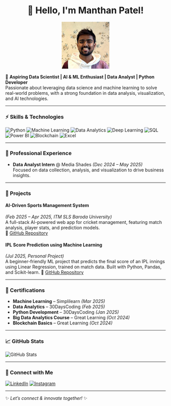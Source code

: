 <h1 align="center">👋 Hello, I'm Manthan Patel!</h1>

<p align="center">
  <img src="https://raw.githubusercontent.com/manthanpatel-18/manthanpatel-18/main/profile_photo.jpeg" width="150" alt="Manthan Patel">
</p>

🎯 **Aspiring Data Scientist | AI & ML Enthusiast | Data Analyst | Python Developer**  
Passionate about leveraging data science and machine learning to solve real-world problems, with a strong foundation in data analysis, visualization, and AI technologies.

---

### ⚡ Skills & Technologies
![Python](https://img.shields.io/badge/Python-3670A0?style=for-the-badge&logo=python&logoColor=white)
![Machine Learning](https://img.shields.io/badge/Machine%20Learning-FF6F00?style=for-the-badge)
![Data Analytics](https://img.shields.io/badge/Data%20Analytics-00A86B?style=for-the-badge)
![Deep Learning](https://img.shields.io/badge/Deep%20Learning-FF1493?style=for-the-badge)
![SQL](https://img.shields.io/badge/SQL-003B57?style=for-the-badge)
![Power BI](https://img.shields.io/badge/Power%20BI-F2C811?style=for-the-badge&logo=powerbi&logoColor=black)
![Blockchain](https://img.shields.io/badge/Blockchain-121D33?style=for-the-badge)
![Excel](https://img.shields.io/badge/Microsoft%20Excel-217346?style=for-the-badge&logo=microsoftexcel&logoColor=white)

---

### 💼 Professional Experience
- **Data Analyst Intern** @ Media Shades *(Dec 2024 – May 2025)*  
  Focused on data collection, analysis, and visualization to drive business insights.

---

### 🚀 Projects
#### **AI-Driven Sports Management System**
*(Feb 2025 – Apr 2025, ITM SLS Baroda University)*  
A full-stack AI-powered web app for cricket management, featuring match analysis, player stats, and prediction models.  
🔗 [GitHub Repository](https://github.com/manthanpatel-18/ai-cricket-management-system)

#### **IPL Score Prediction using Machine Learning**
*(Jul 2025, Personal Project)*<br>
A beginner-friendly ML project that predicts the final score of an IPL innings using Linear Regression, trained on match data. Built with Python, Pandas, and Scikit-learn.
🔗  [GitHub Repository](https://github.com/manthanpatel-18/ipl-score-prediction.git)

---

### 📜 Certifications
- **Machine Learning** – Simplilearn *(Mar 2025)*  
- **Data Analytics** – 30DaysCoding *(Feb 2025)*  
- **Python Development** – 30DaysCoding *(Jan 2025)*  
- **Big Data Analytics Course** – Great Learning *(Oct 2024)*  
- **Blockchain Basics** – Great Learning *(Oct 2024)*  

---

### 📈 GitHub Stats
![GitHub Stats](https://github-readme-stats.vercel.app/api?username=manthanpatel-18&show_icons=true&theme=radical)

---

### 🔗 Connect with Me
[![LinkedIn](https://img.shields.io/badge/-LinkedIn-0077B5?style=flat-square&logo=linkedin&logoColor=white)](https://www.linkedin.com/in/manthan-patel18)
[![Instagram](https://img.shields.io/badge/-Instagram-E4405F?style=flat-square&logo=instagram&logoColor=white)](https://www.instagram.com/mnthn.18/)


---

✨ *Let’s connect & innovate together!* ✨
